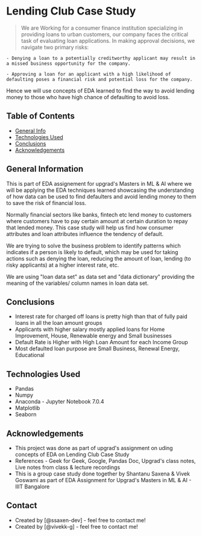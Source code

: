 # Lending Club Case Study
> We are Working for a consumer finance institution specializing in providing loans to urban customers, our company faces the critical task of evaluating loan applications. In making approval decisions, we navigate two primary risks:

	- Denying a loan to a potentially creditworthy applicant may result in a missed business opportunity for the company.

	- Approving a loan for an applicant with a high likelihood of defaulting poses a financial risk and potential loss for the company.

Hence we will use concepts of EDA learned to find the way to avoid lending money to those who have high chance of defaulting to avoid loss.


## Table of Contents
* [General Info](#general-information)
* [Technologies Used](#technologies-used)
* [Conclusions](#conclusions)
* [Acknowledgements](#acknowledgements)

<!-- You can include any other section that is pertinent to your problem -->

## General Information

  This is part of EDA assignement for upgrad's Masters in ML & AI where we will be applying the EDA techniques learned showcasing the understanding of how data can be used to find defaulters and avoid lending money to them to save the risk of financial loss.

  Normally financial sectors like banks, fintech etc lend money to customers where customers have to pay certain amount at certain duration to repay that lended money. This case study will help us find how consumer attributes and loan attributes influence the tendency of default.

  We are trying to solve the business problem to identify patterns which indicates if a person is likely to default, which may be used for taking actions such as denying the loan, reducing the amount of loan, lending (to risky applicants) at a higher interest rate, etc.	

  We are using "loan data set" as data set and "data dictionary" providing the meaning of the variables/ column names in loan data set.

<!-- You don't have to answer all the questions - just the ones relevant to your project. -->

## Conclusions
- Interest rate for charged off loans is pretty high than that of fully paid loans in all the loan amount groups
- Applicants with higher salary mostly applied loans for Home Improvement, House, Renewable energy and Small businesses
- Default Rate is Higher with High Loan Amount for each Income Group
- Most defaulted loan purpose are Small Business, Renewal Energy, Educational

<!-- You don't have to answer all the questions - just the ones relevant to your project. -->


## Technologies Used
- Pandas
- Numpy
- Anaconda - Jupyter Notebook 7.0.4
- Matplotlib
- Seaborn

<!-- As the libraries versions keep on changing, it is recommended to mention the version of library used in this project -->

## Acknowledgements

- This project was done as part of upgrad's assignment on uding concepts of EDA on Lending Club Case Study
- References - Geek for Geek, Google, Pandas Doc, Upgrad's class notes, Live notes from class & lecture recordings
- This is a group case study done together by Shantanu Saxena & Vivek Goswami as part of EDA Assignment for Upgrad's Masters in ML & AI - IIIT Bangalore


## Contact
- Created by [@ssaxen-dev] - feel free to contact me!
- Created by [@vivekk-g] - feel free to contact me!


<!-- Optional -->
<!-- ## License -->
<!-- This project is open source and available under the [... License](). -->

<!-- You don't have to include all sections - just the one's relevant to your project -->